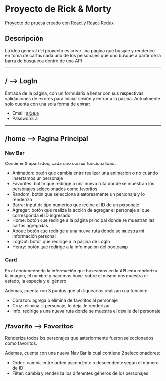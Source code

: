 # Proyecto de Rick & Morty
Proyecto de prueba creado con React y React-Redux

## Descripción

La idea general del proyecto es crear una página que busque y renderice en foma de cartas cada uno de los personajes que uno busque
a partir de la barra de busqueda dentro de una API
<hr>

## / --> LogIn

Entrada de la página, con un formulario a llenar con sus respectivas validaciones de errores para iniciar seción y entrar a la página.
Actualmente solo cuenta con una sola forma de entrar:
- Email: a@a.a
- Password: a
<hr>

## /home --> Pagina Principal

### Nav Bar 
Contiene 9 apartados, cada uno con su funcionalidad:
- Animation: botón que cambia entre realizar una animacion o no cuando insertamos un personaje
- Favorites: botón que redirige a una nueva ruta donde se muestran los personajes seleccionados como favoritos
- Random: botón que selecciona aleatoreamente un personaje y lo renderiza
- Barra: input de tipo numérico que recibe el ID de un personaje
- Agregar: botón que realiza la acción de agregar el personaje al que corresponda el ID ingresado
- Home: botón que redirige a la página principal donde se muestran las cartas agregadas
- About: botón que redirige a una nueva ruta donde se muestra mi información personal
- LogOut: botón que redirige a la página de LogIn
- Henry: botón que redirige a la información del bootcamp

### Card
Es el contenedor de la información que buscamos en la API esta renderiza la imagen, el nombre y hacemos hover sobre el mismo nos muestra el estado, la especia y el género

Ademas, cuenta con 3 puntos que al cliquearlos realizan una función:
- Corazon: agrega o elimina de favoritos al personaje
- Cruz: elimina al personaje, lo deja de renderizar
- Info: redirige a una nueva ruta donde se muestra el detalle del personaje

## /favorite --> Favoritos
Renderiza todos los personajes que anteriormente fueron seleccionados como favoritos.

Ademas, cuenta con una nueva Nav Bar la cual contiene 2 seleccionadores:
- Order: cambia entre orden ascendente o descendente según el número de ID
- Filter: cambia y renderiza los diferentes géneros de los personajes